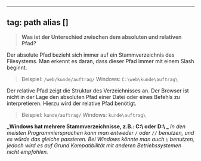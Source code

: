 
---
tag: path
alias []
---

> **Was ist der Unterschied zwischen dem absoluten und relativen Pfad?**

Der absolute Pfad bezieht sich immer auf ein Stammverzeichnis des Filesystems. Man erkennt es daran, dass dieser Pfad immer mit einem Slash beginnt.

> Beispiel: `/web/kunde/auftrag/`
> Windows: `C:\web\kunde\auftrag\`

Der relative Pfad zeigt die Struktur des Verzeichnisses an. Der Browser ist nicht in der Lage den absoluten Pfad einer Datei oder eines Befehls zu interpretieren. Hierzu wird der relative Pfad benötigt.

> Beispiel: `kunde/auftrag/`
> Windows: `kunde\auftrag\`

**_Windows hat mehrere Stammverzeichnisse, z.B.: C:\ oder D:\ _**
_In den meisten Programmiersprachen kann man entweder `/` oder `//` benutzen, und es würde das gleiche passieren._
_Bei Windows könnte man auch `\` benutzen, jedoch wird es auf Grund Kompatibilität mit anderen Betriebssystemen nicht empfohlen._
